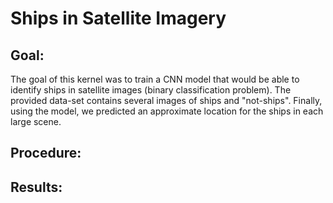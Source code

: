 # Ships in Satellite Imagery

## Goal:
The goal of this kernel was to train a CNN model that would be able to identify ships in satellite images (binary classification problem). 
The provided data-set contains several images of ships and "not-ships".
Finally, using the model, we predicted an approximate location for the ships in each large scene.

## Procedure:

## Results:

